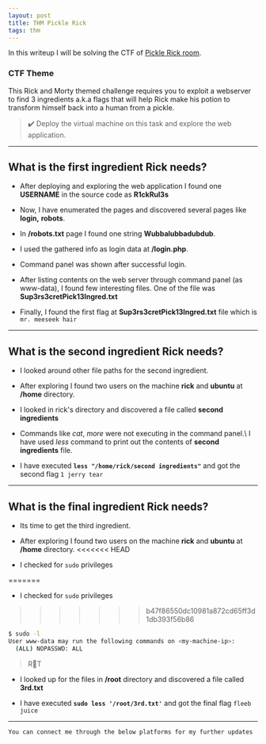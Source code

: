 ```yaml
---
layout: post
title: THM Pickle Rick
tags: thm
---
```


In this writeup I will be solving the CTF of [Pickle Rick room](https://tryhackme.com/room/picklerick).

### CTF Theme

This Rick and Morty themed challenge requires you to exploit a webserver to find 3 ingredients a.k.a flags that will help Rick make his potion to transform himself back into a human from a pickle.

> ✔️ Deploy the virtual machine on this task and explore the web application.

---

## What is the first ingredient Rick needs?

- After deploying and exploring the web application I found one **USERNAME** in the source code as **R1ckRul3s**

- Now, I have enumerated the pages and discovered several pages like **login,**  **robots**.

- In **/robots.txt** page I found one string **Wubbalubbadubdub**.

- I used the gathered info as login data at **/login.php**.

- Command panel was shown after successful login.

- After listing contents on the web server through command panel (as www-data), 
I found few interesting files. One of the file was **Sup3rs3cretPick13Ingred.txt**

- Finally, I found the first flag at **Sup3rs3cretPick13Ingred.txt** file which is  `mr. meeseek hair`

---

## What is the second ingredient Rick needs?

- I looked around other file paths for the second ingredient.

- After exploring I found two users on the machine **rick** and **ubuntu** at **/home** directory.

- I looked in rick's directory and discovered a file called **second ingredients**

- Commands like *cat*, *more* were not executing in the command panel.\ 
I have used *less* command to print out the contents of **second ingredients** file.

- I have executed __`less "/home/rick/second ingredients"`__ and got the second flag  `1 jerry tear`

---

## What is the final ingredient Rick needs?

- Its time to get the third ingredient.

- After exploring I found two users on the machine **rick** and **ubuntu** at **/home** directory.
<<<<<<< HEAD

- I checked for `sudo` privileges

=======

- I checked for `sudo` privileges

>>>>>>> b47f86550dc10981a872cd65ff3d1db393f56b86
```sh
$ sudo -l 
User www-data may run the following commands on <my-machine-ip>:
  (ALL) NOPASSWD: ALL
```

> R👀T 

- I looked up for the files in **/root** directory and discovered a file called **3rd.txt**

- I have executed __`sudo less '/root/3rd.txt'`__ and got the final flag `fleeb juice`

---

`You can connect me through the below platforms for my further updates`
